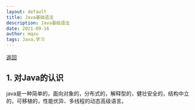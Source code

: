 ```yaml
---
layout: default
title: Java基础语法
description: Java基础语法
date: 2021-09-16
author: mqxu
tags: Java,学习
---
```


[返回](./)

## 1. 对Java的认识

java是一种简单的，面向对象的，分布式的，解释型的，健壮安全的，结构中立的，可移植的，性能优异、多线程的动态高级语言。
